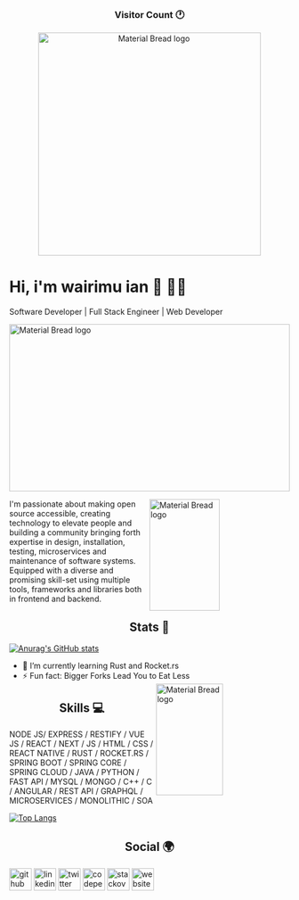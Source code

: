 <h3 align="center">Visitor Count 🕐 </h3>

<p align="center">
  <img width="400px" src="https://profile-counter.glitch.me/wairimu-ian/count.svg" alt="Material Bread logo">
</p>

# Hi, i'm wairimu ian 👋 👨‍💻 
Software Developer | Full Stack Engineer | Web Developer
 
  <img width="100%" height="300px" src="https://github.com/wairimu-ian/wairimu-ian/blob/main/undraw_programming_re_kg9v.svg" alt="Material Bread logo">
 
<!-- ![Software Developer | Full Stack Engineer | Web Developer](https://github.com/wairimu-ian/wairimu-ian/blob/main/github-image.jpg) -->
<div>
   <img align="right" width="50%" height="200px" src="https://github.com/wairimu-ian/wairimu-ian/blob/main/undraw_mobile_development_re_wwsn.svg" alt="Material Bread logo">
 <p align="left">
I'm passionate about making open source accessible, creating technology to elevate people and building a community bringing forth expertise in design, installation, testing, microservices and maintenance of software systems. Equipped with a diverse and promising skill-set using multiple tools, frameworks and libraries both in frontend and backend.
 </p>
</div>
<div>
<h2 align="center">Stats 📅</h2>

  [![Anurag's GitHub stats](https://github-readme-stats.vercel.app/api?username=wairimu-ian&theme=chartreuse-dark&show_icons=true)](https://github.com/anuraghazra/github-readme-stats)
  
  </div>
  
  <div>
  <ul align="letf">
    <li>🌱 I’m currently learning Rust and Rocket.rs</li>
    <li>⚡ Fun fact: Bigger Forks Lead You to Eat Less</li>
    <img align="right" width="50%" height="200px" src="https://github.com/wairimu-ian/wairimu-ian/blob/main/undraw_code_thinking_re_gka2.svg" alt="Material Bread logo">
  </ul>
  
 </div>
  
   <h2 align="center">Skills 💻</h2>
   <p align="left">NODE JS/ EXPRESS / RESTIFY / VUE JS / REACT / NEXT / JS / HTML / CSS / REACT NATIVE / RUST / ROCKET.RS / SPRING BOOT / SPRING CORE / SPRING CLOUD / JAVA / PYTHON / FAST API / MYSQL / MONGO / C++ / C / ANGULAR / REST API / GRAPHQL / MICROSERVICES / MONOLITHIC / SOA</p>
   
   [![Top Langs](https://github-readme-stats.vercel.app/api/top-langs/?username=wairimu-ian&langs_count=8&theme=chartreuse-dark)](https://github.com/anuraghazra/github-readme-stats)
   
   <h2 align="center">Social 🌍</h2>

[<img src='https://cdn.jsdelivr.net/npm/simple-icons@3.0.1/icons/github.svg' alt='github' height='40'>](https://github.com/https://github.com/wairimu-ian)  [<img src='https://cdn.jsdelivr.net/npm/simple-icons@3.0.1/icons/linkedin.svg' alt='linkedin' height='40'>](https://www.linkedin.com/in/https://www.linkedin.com/in/wairimu-ian-mweri//)  [<img src='https://cdn.jsdelivr.net/npm/simple-icons@3.0.1/icons/twitter.svg' alt='twitter' height='40'>](https://twitter.com/@wairimuianmoon)  [<img src='https://cdn.jsdelivr.net/npm/simple-icons@3.0.1/icons/codepen.svg' alt='codepen' height='40'>](https://codepen.io/https://codepen.io/wairimu-ian)  [<img src='https://cdn.jsdelivr.net/npm/simple-icons@3.0.1/icons/stackoverflow.svg' alt='stackoverflow' height='40'>](https://stackoverflow.com/users/https://stackoverflow.com/users/18411380/wairimu-ian?tab=profile)  [<img src='https://cdn.jsdelivr.net/npm/simple-icons@3.0.1/icons/icloud.svg' alt='website' height='40'>](genjeculture.com)  
